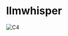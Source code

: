 # llmwhisper

![C4](https://github.com/user-attachments/assets/24b3fbd9-9e14-403b-b84d-74147e3d87ac)
